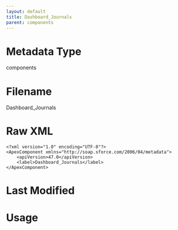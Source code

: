 ```yaml
---
layout: default
title: Dashboard_Journals
parent: components
---
```

# Metadata Type
components


# Filename 
Dashboard_Journals


# Raw XML
```
<?xml version="1.0" encoding="UTF-8"?>
<ApexComponent xmlns="http://soap.sforce.com/2006/04/metadata">
    <apiVersion>47.0</apiVersion>
    <label>Dashboard_Journals</label>
</ApexComponent>
```


# Last Modified


# Usage
